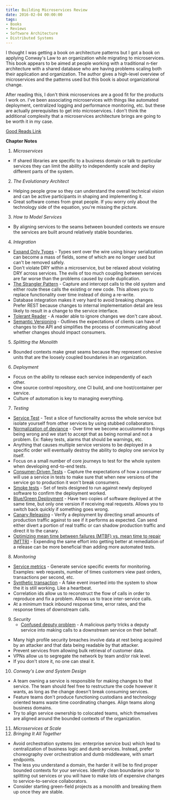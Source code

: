 ```yaml
---
title: Building Microservices Review
date: 2016-02-04 00:00:00
tags:
- Books
- Reviews
- Software Architecture
- Distributed Systems
---
```

I thought I was getting a book on architecture patterns but I got a book on applying Conway's Law to an organization while migrating to microservices.  This book appears to be aimed at people working with a traditional n-tier architecture with a shared database who are having problems scaling both their application and organization.  The author gives a high-level overview of microservices and the patterns used but this book is about organizational change.

After reading this, I don't think microservices are a good fit for the products I work on.  I've been associating microservices with things like automated deployment, centralized logging and performance monitoring, etc. but these are actually prerequisites to get into microservices.  I don't think the additional complexity that a microservices architecture brings are going to be worth it in my case.

[Good Reads Link](https://www.goodreads.com/book/show/22512931-building-microservices?utm_medium=api&utm_source=blog_book)

**Chapter Notes**
1. *Microservices*
 * If shared libraries are specific to a business domain or talk to particular services they can limit the ability to independently scale and deploy different parts of the system.
2. *The Evolutionary Architect*
  * Helping people grow so they can understand the overall technical vision and can be active participants in shaping and implementing it.
  * Great software comes from great people. If you worry only about the technology side of the equation, you're missing the picture.
3. *How to Model Services*
  * By aligning services to the seams between bounded contexts we ensure the services are built around relatively stable boundaries.
4. *Integration*
  * <u>Expand Only Types</u> - Types sent over the wire using binary serialization can become a mass of fields, some of which are no longer used but can't be removed safely.
  * Don't violate DRY within a microservice, but be relaxed about violating DRY across services.  The evils of too much coupling between services are far worse than the problems caused by code duplication.
  * <u>The Strangler Pattern</u> - Capture and intercept calls to the old system and either route these calls the existing or new code.  This allows you to replace functionality over time instead of doing a re-write.
  * Database integration makes it very hard to avoid breaking changes.  Prefer REST because changes to internal implementation detail are less likely to result in a change to the service interface.
  * <u>Tolerant Reader</u> - A reader able to ignore changes we don't care about.
  * <u>Semantic Versioning</u> - Outlines the expectations of clients can have of changes to the API and simplifies the process of communicating about whether changes should impact consumers.
5. *Splitting the Monolith*
  * Bounded contexts make great seams because they represent cohesive  units that are the loosely coupled boundaries in an organization.
6. *Deployment*
  * Focus on the ability to release each service independently of each other.
  * One source control repository, one CI build, and one host/container per service.
  * Culture of automation is key to managing everything.
7. *Testing*
  * <u>Service Test</u> - Test a slice of functionality across the whole service but isolate yourself from other services by using stubbed collaborators.
  * <u>Normalization of deviance</u> - Over time we become accustomed to things being wrong and we start to accept that as being normal and not a problem.  Ex: flakey tests, alarms that should be warnings, etc.
  * Anything that causes multiple service versions to be deployed in a specific order will eventually destroy the ability to deploy one service by itself.
  * Focus on a small number of core journeys to test for the whole system when developing end-to-end tests.
  * <u>Consumer-Driven Tests</u> - Capture the expectations of how a consumer will use a service in tests to make sure that when new versions of the service go to production it won't break consumers.
  * <u>Smoke tests</u> - Set of tests designed to run against newly deployed software to confirm the deployment worked.
  * <u>Blue/Green Deployment</u> - Have two copies of software deployed at the same time, but only one version if receiving real requests.  Allows you to switch back quickly if something goes wrong.
  * <u>Canary Releasing</u> - Verify a deployment by directing small amounts of production traffic against to see if it performs as expected.  Can send either divert a portion of real traffic or can shadow production traffic and direct it to the canary.
  * <u>Optimizing mean time between failures (MTBF) vs. mean time to repair (MTTR)</u> - Expending the same effort into getting better at remediation of a release can be more beneficial than adding more automated tests.
8. *Monitoring*
  * <u>Service metrics</u> - Generate service specific events for monitoring. Examples: web requests, number of times customers view past orders, transactions per second, etc.
  * <u>Synthetic transaction</u> - A fake event inserted into the system to show the it is still working.  Like a heartbeat.
  * Correlation ids allow us to reconstruct the flow of calls in order to reproduce and fix a problem.  Allows us to trace inter-service calls.
  * At a minimum track inbound response time, error rates, and the response times of downstream calls.
9. *Security*
   * <u>Confused deputy problem</u> - A malicious party tricks a deputy service into making calls to a downstream service on their behalf.
  * Many high profile security breaches involve data at rest being acquired by an attacker and that data being readable by that attacker.
  * Prevent services from allowing bulk retrieval of customer data.
  * VPNs allow us to segregate the network by team and/or risk level.
  * If you don't store it, no one can steal it.
10. *Conway's Law and System Design*
  * A team owning a service is responsible for making changes to that service.  The team should feel free to restructure the code however it wants, as long as the change doesn't break consuming services.
  * Feature teams don't produce functioning custodians and technology oriented teams waste time coordinating changes.  Align teams along business domains.
  * Try to align service ownership to colocated teams, which themselves are aligned around the bounded contexts of the organization.
11. *Microservices at Scale*
12. *Bringing It All Together*
  * Avoid orchestration systems (ex: enterprise service bus) which lead to centralization of business logic and dumb services.  Instead, prefer choreography over orchestration and dumb middleware, with smart endpoints.
  * The less you understand a domain, the harder it will be to find proper bounded contexts for your services.  Identify clean boundaries prior to splitting out services or you will have to make lots of expensive changes to service-to-service collaborators.
  * Consider starting green-field projects as a monolith and breaking them up once they are stable.
